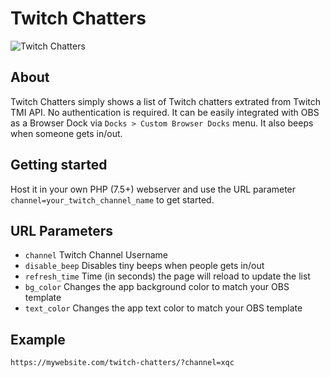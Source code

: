 # Twitch Chatters

![Twitch Chatters](https://i.postimg.cc/503SnnX5/Chatters.png)

## About

Twitch Chatters simply shows a list of Twitch chatters extrated from Twitch TMI API. No authentication is required.
It can be easily integrated with OBS as a Browser Dock via `Docks > Custom Browser Docks` menu. It also beeps when someone gets in/out.

## Getting started

Host it in your own PHP (7.5+) webserver and use the URL parameter `channel=your_twitch_channel_name` to get started.

## URL Parameters

- `channel` Twitch Channel Username
- `disable_beep` Disables tiny beeps when people gets in/out
- `refresh_time` Time (in seconds) the page will reload to update the list
- `bg_color` Changes the app background color to match your OBS template
- `text_color` Changes the app text color to match your OBS template

## Example

`https://mywebsite.com/twitch-chatters/?channel=xqc`